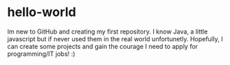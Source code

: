 # hello-world
Im new to GitHub and creating my first repository.
I know Java, a little javascript but if never used them in the real world unfortunetly.
Hopefully, I can create some projects and gain the courage I need to apply for programming/IT jobs! :)
